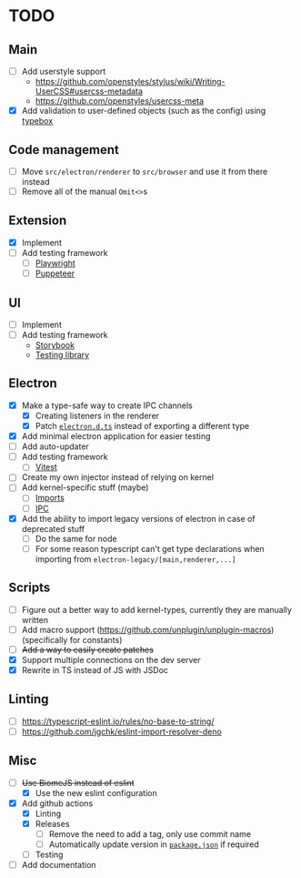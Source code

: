 # TODO

## Main
- [ ] Add userstyle support
  - https://github.com/openstyles/stylus/wiki/Writing-UserCSS#usercss-metadata
  - https://github.com/openstyles/usercss-meta
- [x] Add validation to user-defined objects (such as the config) using [typebox](https://github.com/sinclairzx81/typebox)

## Code management
- [ ] Move `src/electron/renderer` to `src/browser` and use it from there instead
- [ ] Remove all of the manual `Omit<>`s

## Extension
- [x] Implement
- [ ] Add testing framework
  - [ ] [Playwright](https://playwright.dev/docs/chrome-extensions)
  - [ ] [Puppeteer](https://pptr.dev/guides/chrome-extensions)

## UI
- [ ] Implement
- [ ] Add testing framework
  - [Storybook](https://github.com/storybookjs/storybook)
  - [Testing library](https://github.com/testing-library/svelte-testing-library)

## Electron
- [x] Make a type-safe way to create IPC channels
  - [x] Creating listeners in the renderer
  - [x] Patch [`electron.d.ts`](./vendor/electron.d.ts) instead of exporting a different type
- [x] Add minimal electron application for easier testing
- [ ] Add auto-updater
- [ ] Add testing framework
  - [ ] [Vitest](https://github.com/vitest-dev/vitest)
- [ ] Create my own injector instead of relying on kernel
- [ ] Add kernel-specific stuff (maybe)
  - [ ] [Imports](https://github.com/kernel-mod/electron/blob/master/tsconfig.json#L9)
  - [ ] [IPC](https://github.com/kernel-mod/electron/blob/master/src/main/ipc.ts)
- [x] Add the ability to import legacy versions of electron in case of deprecated stuff
  - [ ] Do the same for node
  - [ ] For some reason typescript can't get type declarations when importing from `electron-legacy/[main,renderer,...]`

## Scripts
- [ ] Figure out a better way to add kernel-types, currently they are manually written
- [ ] Add macro support (https://github.com/unplugin/unplugin-macros) (specifically for constants)
- [ ] ~~Add a way to easily create patches~~
- [x] Support multiple connections on the dev server
- [x] Rewrite in TS instead of JS with JSDoc

## Linting
- [ ] https://typescript-eslint.io/rules/no-base-to-string/
- [ ] https://github.com/jgchk/eslint-import-resolver-deno

## Misc
- [ ] ~~Use BiomeJS instead of eslint~~
  - [x] Use the new eslint configuration
- [x] Add github actions
  - [x] Linting
  - [x] Releases
    - [ ] Remove the need to add a tag, only use commit name
    - [ ] Automatically update version in [`package.json`](./package.json) if required
  - [ ] Testing
- [ ] Add documentation
